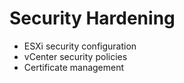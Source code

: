 # Security Hardening
- ESXi security configuration
- vCenter security policies
- Certificate management
